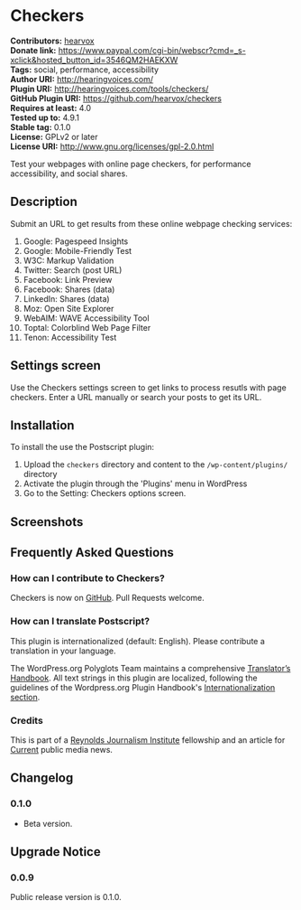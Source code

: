 # Checkers #
**Contributors:** [hearvox](https://profiles.wordpress.org/hearvox)  
**Donate link:** https://www.paypal.com/cgi-bin/webscr?cmd=_s-xclick&hosted_button_id=3546QM2HAEKXW  
**Tags:** social, performance, accessibility  
**Author URI:** http://hearingvoices.com/  
**Plugin URI:** http://hearingvoices.com/tools/checkers/  
**GitHub Plugin URI:** https://github.com/hearvox/checkers  
**Requires at least:** 4.0  
**Tested up to:** 4.9.1  
**Stable tag:** 0.1.0  
**License:** GPLv2 or later  
**License URI:** http://www.gnu.org/licenses/gpl-2.0.html  

Test your webpages with online page checkers, for performance accessibility, and social shares.

## Description ##

Submit an URL to get results from these online webpage checking services:
<ol>
    <li class="dashicons-before dashicons-performance">Google: Pagespeed Insights</li>
    <li class="dashicons-before dashicons-performance">Google: Mobile-Friendly Test</li>
    <li class="dashicons-before dashicons-performance">W3C: Markup Validation</li>
    <li class="dashicons-before dashicons-share">Twitter: Search (post URL)</li>
    <li class="dashicons-before dashicons-share">Facebook: Link Preview</li>
    <li class="dashicons-before dashicons-share">Facebook: Shares (data)</li>
    <li class="dashicons-before dashicons-share">LinkedIn: Shares (data)</li>
    <li class="dashicons-before dashicons-share">Moz: Open Site Explorer</li>
    <li class="dashicons-before dashicons-universal-access-alt">WebAIM: WAVE Accessibility Tool</li>
    <li class="dashicons-before dashicons-universal-access-alt">Toptal: Colorblind Web Page Filter</li>
    <li class="dashicons-before dashicons-universal-access-alt">Tenon: Accessibility Test</li>
</ol>

##  Settings screen ##

Use the Checkers settings screen to get links to process resutls with page checkers. Enter a URL manually or search your posts to get its URL.

##  Installation ##

To install the use the Postscript plugin:

1. Upload the `checkers` directory and content to the `/wp-content/plugins/` directory
2. Activate the plugin through the 'Plugins' menu in WordPress
3. Go to the Setting: Checkers options screen.

##  Screenshots ##

## Frequently Asked Questions ##

### How can I contribute to Checkers? ###
Checkers is now on [GitHub](https://github.com/hearvox/checkers). Pull Requests welcome.

### How can I translate Postscript? ###
This plugin is internationalized (default: English). Please contribute a translation in your language.

The WordPress.org Polyglots Team maintains a comprehensive [Translator’s Handbook](https://make.wordpress.org/polyglots/handbook/). All text strings in this plugin are localized, following the guidelines of the Wordpress.org Plugin Handbook's [Internationalization section](https://developer.wordpress.org/plugins/internationalization/).

### Credits ###
This is part of a [Reynolds Journalism Institute](https://www.rjionline.org) fellowship and an article for [Current](https://current.org/author/bgolding/) public media news.

##  Changelog ##

### 0.1.0 ###
* Beta version.

## Upgrade Notice ##

### 0.0.9 ###
Public release version is 0.1.0.


